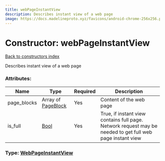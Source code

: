 ```yaml
---
title: webPageInstantView
description: Describes instant view of a web page
image: https://docs.madelineproto.xyz/favicons/android-chrome-256x256.png
---
```

# Constructor: webPageInstantView  
[Back to constructors index](index.md)



Describes instant view of a web page

### Attributes:

| Name     |    Type       | Required | Description |
|----------|---------------|----------|-------------|
|page\_blocks|Array of [PageBlock](../types/PageBlock.md) | Yes|Content of the web page|
|is\_full|[Bool](../types/Bool.md) | Yes|True, if instant view contains full page. Network request may be needed to get full web page instant view|



### Type: [WebPageInstantView](../types/WebPageInstantView.md)


